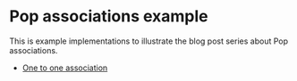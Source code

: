 Pop associations example
========================

This is example implementations to illustrate the blog post series about Pop associations.

* [One to one association](onetoone/README.md)
